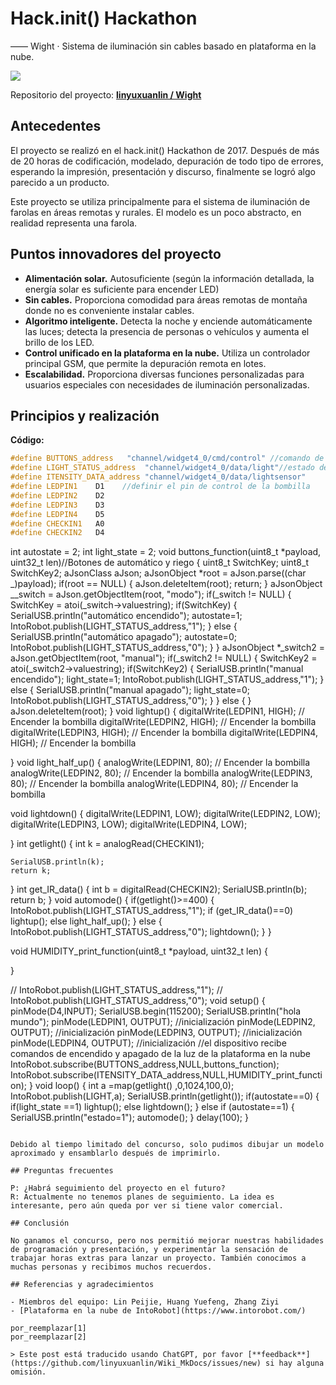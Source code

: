 # Hack.init() Hackathon

—— Wight · Sistema de iluminación sin cables basado en plataforma en la nube.

![](https://wiki-media-1253965369.cos.ap-guangzhou.myqcloud.com/img/wight.jpg)

Repositorio del proyecto: [**linyuxuanlin / Wight**](https://github.com/linyuxuanlin/Wight)

## Antecedentes

El proyecto se realizó en el hack.init() Hackathon de 2017. Después de más de 20 horas de codificación, modelado, depuración de todo tipo de errores, esperando la impresión, presentación y discurso, finalmente se logró algo parecido a un producto.

Este proyecto se utiliza principalmente para el sistema de iluminación de farolas en áreas remotas y rurales. El modelo es un poco abstracto, en realidad representa una farola.

## Puntos innovadores del proyecto

- **Alimentación solar.** Autosuficiente (según la información detallada, la energía solar es suficiente para encender LED)
- **Sin cables.** Proporciona comodidad para áreas remotas de montaña donde no es conveniente instalar cables.
- **Algoritmo inteligente.** Detecta la noche y enciende automáticamente las luces; detecta la presencia de personas o vehículos y aumenta el brillo de los LED.
- **Control unificado en la plataforma en la nube.** Utiliza un controlador principal GSM, que permite la depuración remota en lotes.
- **Escalabilidad.** Proporciona diversas funciones personalizadas para usuarios especiales con necesidades de iluminación personalizadas.

## Principios y realización

**Código:**

```cpp
#define BUTTONS_address   "channel/widget4_0/cmd/control" //comando de encendido / apagado
#define LIGHT_STATUS_address  "channel/widget4_0/data/light"//estado de encendido / apagado
#define ITENSITY_DATA_address "channel/widget4_0/data/lightsensor"
#define LEDPIN1    D1    //definir el pin de control de la bombilla
#define LEDPIN2    D2
#define LEDPIN3    D3
#define LEDPIN4    D5
#define CHECKIN1   A0
#define CHECKIN2   D4
```

int autostate = 2;
int light_state = 2;
void buttons_function(uint8_t *payload, uint32_t len)//Botones de automático y riego
{
uint8_t SwitchKey;
uint8_t SwitchKey2;
aJsonClass aJson;
aJsonObject *root = aJson.parse((char _)payload);
if(root == NULL)
{
aJson.deleteItem(root);
return;
}
aJsonObject _\_switch = aJson.getObjectItem(root, "modo");
if(\_switch != NULL)
{
SwitchKey = atoi(\_switch->valuestring);
if(SwitchKey)
{
SerialUSB.println("automático encendido");
autostate=1;
IntoRobot.publish(LIGHT_STATUS_address,"1");
}
else
{
SerialUSB.println("automático apagado");
autostate=0;
IntoRobot.publish(LIGHT_STATUS_address,"0");
}
}
aJsonObject \*\_switch2 = aJson.getObjectItem(root, "manual");
if(\_switch2 != NULL)
{
SwitchKey2 = atoi(\_switch2->valuestring);
if(SwitchKey2)
{
SerialUSB.println("manual encendido");
light_state=1;
IntoRobot.publish(LIGHT_STATUS_address,"1");
}
else
{
SerialUSB.println("manual apagado");
light_state=0;
IntoRobot.publish(LIGHT_STATUS_address,"0");
}
}
else
{
}
aJson.deleteItem(root);
}
void lightup()
{
digitalWrite(LEDPIN1, HIGH); // Encender la bombilla
digitalWrite(LEDPIN2, HIGH); // Encender la bombilla
digitalWrite(LEDPIN3, HIGH); // Encender la bombilla
digitalWrite(LEDPIN4, HIGH); // Encender la bombilla

}
void light_half_up()
{
analogWrite(LEDPIN1, 80); // Encender la bombilla
analogWrite(LEDPIN2, 80); // Encender la bombilla
analogWrite(LEDPIN3, 80); // Encender la bombilla
analogWrite(LEDPIN4, 80); // Encender la bombilla

void lightdown()
{
digitalWrite(LEDPIN1, LOW);
digitalWrite(LEDPIN2, LOW);
digitalWrite(LEDPIN3, LOW);
digitalWrite(LEDPIN4, LOW);

}
int getlight()
{
int k = analogRead(CHECKIN1);

    SerialUSB.println(k);
    return k;

}
int get_IR_data()
{
int b = digitalRead(CHECKIN2);
SerialUSB.println(b);
return b;
}
void automode()
{
if(getlight()>=400)
{
IntoRobot.publish(LIGHT_STATUS_address,"1");
if (get_IR_data()==0)
lightup();
else
light_half_up();
}
else
{
IntoRobot.publish(LIGHT_STATUS_address,"0");
lightdown();
}
}

void HUMIDITY_print_function(uint8_t \*payload, uint32_t len)
{

}

// IntoRobot.publish(LIGHT_STATUS_address,"1");
// IntoRobot.publish(LIGHT_STATUS_address,"0");
void setup()
{
pinMode(D4,INPUT);
SerialUSB.begin(115200);
SerialUSB.println("hola mundo");
pinMode(LEDPIN1, OUTPUT); //inicialización
pinMode(LEDPIN2, OUTPUT); //inicialización
pinMode(LEDPIN3, OUTPUT); //inicialización
pinMode(LEDPIN4, OUTPUT); //inicialización
//el dispositivo recibe comandos de encendido y apagado de la luz de la plataforma en la nube
IntoRobot.subscribe(BUTTONS_address,NULL,buttons_function);
IntoRobot.subscribe(ITENSITY_DATA_address,NULL,HUMIDITY_print_function);
}
void loop()
{
int a =map(getlight() ,0,1024,100,0);
IntoRobot.publish(LIGHT,a);
SerialUSB.println(getlight());
if(autostate==0)
{
if(light_state ==1)
lightup();
else
lightdown();
}
else if (autostate==1)
{
SerialUSB.println("estado=1");
automode();
}
delay(100);
}

```

Debido al tiempo limitado del concurso, solo pudimos dibujar un modelo aproximado y ensamblarlo después de imprimirlo.

## Preguntas frecuentes

P: ¿Habrá seguimiento del proyecto en el futuro?
R: Actualmente no tenemos planes de seguimiento. La idea es interesante, pero aún queda por ver si tiene valor comercial.

## Conclusión

No ganamos el concurso, pero nos permitió mejorar nuestras habilidades de programación y presentación, y experimentar la sensación de trabajar horas extras para lanzar un proyecto. También conocimos a muchas personas y recibimos muchos recuerdos.

## Referencias y agradecimientos

- Miembros del equipo: Lin Peijie, Huang Yuefeng, Zhang Ziyi
- [Plataforma en la nube de IntoRobot](https://www.intorobot.com/)

por_reemplazar[1]
por_reemplazar[2]

> Este post está traducido usando ChatGPT, por favor [**feedback**](https://github.com/linyuxuanlin/Wiki_MkDocs/issues/new) si hay alguna omisión.
```
